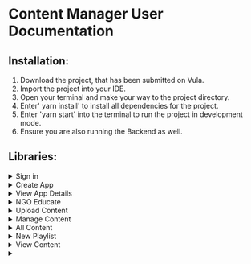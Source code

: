 # Content Manager User Documentation #

## Installation: ##
1. Download the project, that has been submitted on Vula.
2. Import the project into your IDE.
3. Open your terminal and make your way to the project directory.
4. Enter' yarn install' to install all dependencies for the project.
5. Enter 'yarn start' into the terminal to run the project in development mode.
6. Ensure you are also running the Backend as well.

## Libraries: ##
<details>
  <summary> Sign in </summary>
  <p>Enter your email and password and click the "Sign in" button</p>
  <p>***Steps***</p>
  <p>
    1. Enter your email address.
    2. Enter your password.
    3. Click the 'Sign In' button.
  </p>
</details>


<details>
  <summary> Create App </summary>
  <p>If you have not created an app yet, you will be directed to this page. Here you must provide a name and description for your app as well as an app logo.</p>
  <p>***Steps***</p>
  <p>
    1. Enter your email address.
    2. Enter your password.
    3. Click the 'Sign In' button.
  </p>
</details>

<details>
  <summary> View App Details </summary>
  <p>This page allows you to view the details of the app you created and download the APK.</p>
</details>

<details>
  <summary>NGO Educate</summary>
  <p>This is the home page which provides summary statistics as well as links to important pages.</p>
</details>
  
<details>
  <summary>Upload Content</summary>
  <p>Provide a name</p>
</details>
  
<details>
  <summary>Manage Content</summary>
  <p></p>
</details>
  
<details>
  <summary>All Content</summary>
  <p></p>
</details>
  
<details>
  <summary>New Playlist</summary>
  <p></p>
</details>
  
<details>
  <summary>View Content</summary>
  <p></p>
</details>
  
<details>
  <summary></summary>
  <p></p>
</details>
